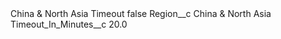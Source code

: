 <?xml version="1.0" encoding="UTF-8"?>
<CustomMetadata xmlns="http://soap.sforce.com/2006/04/metadata" xmlns:xsi="http://www.w3.org/2001/XMLSchema-instance" xmlns:xsd="http://www.w3.org/2001/XMLSchema">
    <label>China &amp; North Asia Timeout</label>
    <protected>false</protected>
    <values>
        <field>Region__c</field>
        <value xsi:type="xsd:string">China &amp; North Asia</value>
    </values>
    <values>
        <field>Timeout_In_Minutes__c</field>
        <value xsi:type="xsd:double">20.0</value>
    </values>
</CustomMetadata>
